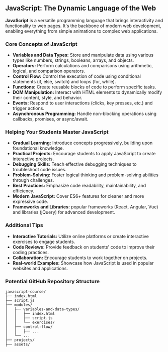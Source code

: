 ## JavaScript: The Dynamic Language of the Web

**JavaScript** is a versatile programming language that brings interactivity and functionality to web pages. It's the backbone of modern web development, enabling everything from simple animations to complex web applications.

### Core Concepts of JavaScript

* **Variables and Data Types:** Store and manipulate data using various types like numbers, strings, booleans, arrays, and objects.
* **Operators:** Perform calculations and comparisons using arithmetic, logical, and comparison operators.
* **Control Flow:** Control the execution of code using conditional statements (if, else, switch) and loops (for, while).
* **Functions:** Create reusable blocks of code to perform specific tasks.
* **DOM Manipulation:** Interact with HTML elements to dynamically modify their content, style, and behavior.
* **Events:** Respond to user interactions (clicks, key presses, etc.) and trigger actions.
* **Asynchronous Programming:** Handle non-blocking operations using callbacks, promises, or async/await.

### Helping Your Students Master JavaScript

* **Gradual Learning:** Introduce concepts progressively, building upon foundational knowledge.
* **Practical Projects:** Encourage students to apply JavaScript to create interactive projects.
* **Debugging Skills:** Teach effective debugging techniques to troubleshoot code issues.
* **Problem-Solving:** Foster logical thinking and problem-solving abilities through challenges.
* **Best Practices:** Emphasize code readability, maintainability, and efficiency.
* **Modern JavaScript:** Cover ES6+ features for cleaner and more expressive code.
* **Frameworks and Libraries:** popular frameworks (React, Angular, Vue) and libraries (jQuery) for advanced development.

### Additional Tips

* **Interactive Tutorials:** Utilize online platforms or create interactive exercises to engage students.
* **Code Reviews:** Provide feedback on students' code to improve their coding practices.
* **Collaboration:** Encourage students to work together on projects.
* **Real-world Examples:** Showcase how JavaScript is used in popular websites and applications.

### Potential GitHub Repository Structure

```
javascript-course/
├── index.html
├── script.js
├── modules/
│   ├── variables-and-data-types/
│   │   ├── index.html
│   │   ├── script.js
│   │   └── exercises/
│   ├── control-flow/
│   │   ├── ...
│   └── ...
├── projects/
├── assets/

